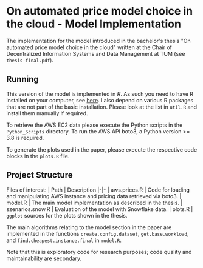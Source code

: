 # On automated price model choice in the cloud - Model Implementation

The implementation for the model introduced in the bachelor's thesis "On automated price model choice in the cloud" written at the Chair of Decentralized Information Systems and Data Management at TUM (see `thesis-final.pdf`).

## Running

This version of the model is implemented in *R*. 
As such you need to have R installed on your computer, see [here](https://www.r-project.org/).
I also depend on various R packages that are not part of the basic installation.
Please look at the list in `util.R` and install them manually if required.

To retrieve the AWS EC2 data please execute the Python scripts in the `Python_Scripts` directory.
To run the AWS API boto3, a Python version >= 3.8 is required.

To generate the plots used in the paper, please execute the respective code blocks in the `plots.R` file.

## Project Structure

Files of interest:
| Path | Description 
|-|-
| aws.prices.R | Code for loading and manipulating AWS instance and pricing data retrieved via boto3. 
| model.R | The main model implementation as described in the thesis.
| szenarios.snow.R | Evaluation of the model with Snowflake data. 
| plots.R | `ggplot` sources for the plots shown in the thesis.

The main algorithms relating to the model section in the paper are implemented in the functions `create.config.dataset`, `get.base.workload`, and `find.cheapest.instance.final` in `model.R`.

Note that this is exploratory code for research purposes; code quality and maintainability are secondary.
